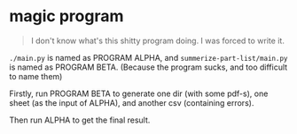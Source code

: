 # magic program

> I don't know what's this shitty program doing. I was forced to write it.

`./main.py` is named as PROGRAM ALPHA, and `summerize-part-list/main.py` is named as PROGRAM BETA. (Because the program sucks, and too difficult to name them)

Firstly, run PROGRAM BETA to generate one dir (with some pdf-s), one sheet (as the input of ALPHA), and another csv (containing errors).

Then run ALPHA to get the final result.

